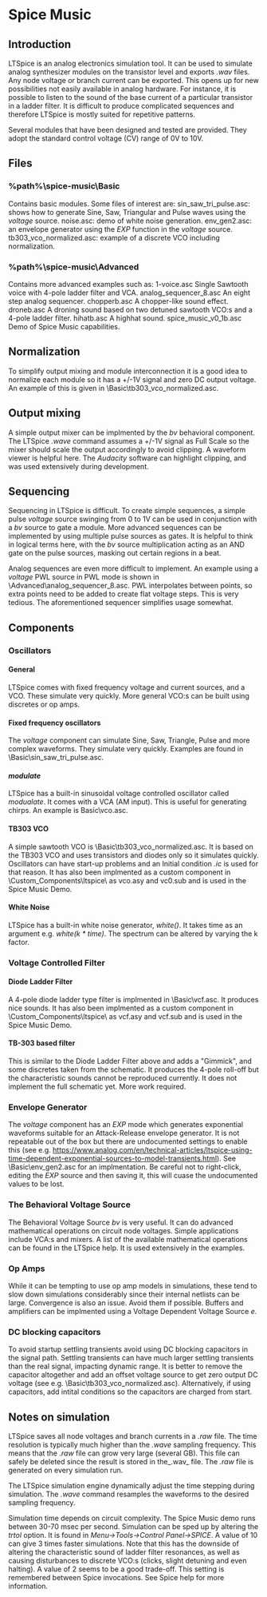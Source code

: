 # Spice Music
## Introduction
LTSpice is an analog electronics simulation tool. It can be used to simulate analog synthesizer modules on the transistor level and exports _.wav_ files. Any node voltage or branch current can be exported. This opens up for new possibilities not easily available in analog hardware. For instance, it is possible to listen to the sound of the base current of a particular transistor in a ladder filter. It is difficult to produce complicated sequences and therefore LTSpice is mostly suited for repetitive patterns.

Several modules that have been designed and tested are provided. They adopt the standard control voltage (CV) range of 0V to 10V. 

## Files
### %path%\spice-music\Basic
Contains basic modules. Some files of interest are:
sin_saw_tri_pulse.asc:      shows how to generate Sine, Saw, Triangular and Pulse waves using the _voltage_ source.
noise.asc:                  demo of white noise generation.
env_gen2.asc:               an envelope generator using the _EXP_ function in the _voltage_ source.
tb303_vco_normalized.asc:   example of a discrete VCO including normalization.

### %path%\spice-music\Advanced
Contains more advanced examples such as:
1-voice.asc                 Single Sawtooth voice with 4-pole ladder filter and VCA.
analog_sequencer_8.asc      An eight step analog sequencer.
chopperb.asc                A chopper-like sound effect.
droneb.asc                  A droning sound based on two detuned sawtooth VCO:s and a 4-pole ladder filter.
hihatb.asc                  A highhat sound.
spice_music_v0_1b.asc       Demo of Spice Music capabilities.

## Normalization
To simplify output mixing and module interconnection it is a good idea to normalize each module so it has a +/-1V signal and zero DC output voltage. An example of this is given in \Basic\tb303_vco_normalized.asc.

## Output mixing
A simple output mixer can be implmented by the _bv_ behavioral component. The LTSpice _.wave_ command assumes a +/-1V signal as Full Scale so the mixer should scale the output accordingly to avoid clipping. A waveform viewer is helpful here. The _Audacity_ software can highlight clipping, and was used extensively during development.

## Sequencing
Sequencing in LTSpice is difficult. To create simple sequences, a simple pulse _voltage_ source swinging from 0 to 1V can be used in conjunction with a _bv_ source to gate a module. More advanced sequences can be implemented by using multiple pulse sources as gates. It is helpful to think in logical terms here, with the _bv_ source multiplication acting as an AND gate on the pulse sources, masking out certain regions in a beat.

Analog sequences are even more difficult to implement. An example using a _voltage_ PWL source in PWL mode is shown in \Advanced\analog_sequencer_8.asc. PWL interpolates between points, so extra points need to be added to create flat voltage steps. This is very tedious. The aforementioned sequencer simplifies usage somewhat.

## Components
### Oscillators
#### General
LTSpice comes with fixed frequency voltage and current sources, and a VCO. These simulate very quickly. More general VCO:s can be built using discretes or op amps.
#### Fixed frequency oscillators
The _voltage_ component can simulate Sine, Saw, Triangle, Pulse and more complex waveforms. They simulate very quickly. Examples are found in \Basic\sin_saw_tri_pulse.asc.
#### _modulate_
LTSpice has a built-in sinusoidal voltage controlled oscillator called _modualate_. It comes with a VCA (AM input). This is useful for generating chirps. An example is Basic\vco.asc.
#### TB303 VCO
A simple sawtooth VCO is \Basic\tb303_vco_normalized.asc. It is based on the TB303 VCO and uses transistors and diodes only so it simulates quickly. Oscillators can have start-up problems and an Initial condition _.ic_ is used for that reason. It has also been implmented as a custom component in \Custom_Components\ltspice\ as vco.asy and vc0.sub and is used in the Spice Music Demo.
#### White Noise
LTSpice has a built-in white noise generator, _white()_. It takes time as an argument e.g. _white(k * time)_. The spectrum can be altered by varying the k factor.
### Voltage Controlled Filter
#### Diode Ladder Filter
A 4-pole diode ladder type filter is implmented in \Basic\vcf.asc. It produces nice sounds. It has also been implmented as a custom component in \Custom_Components\ltspice\ as vcf.asy and vcf.sub and is used in the Spice Music Demo.
#### TB-303 based filter
This is similar to the Diode Ladder Filter above and adds a "Gimmick", and some discretes taken from the schematic. It produces the 4-pole roll-off but the characteristic sounds cannot be reproduced currently. It does not implement the full schematic yet. More work required.
### Envelope Generator
The _voltage_ component has an _EXP_ mode which generates exponential waveforms suitable for an Attack-Release envelope generator. It is not repeatable out of the box but there are undocumented settings to enable this (see e.g. https://www.analog.com/en/technical-articles/ltspice-using-time-dependent-exponential-sources-to-model-transients.html). See \Basic\env_gen2.asc for an implmentation. Be careful not to right-click, editing the _EXP_ source and then saving it, this will cuase the undocumented values to be lost.
### The Behavioral Voltage Source
The Behavioral Voltage Source _bv_ is very useful. It can do advanced mathematical operations on circuit node voltages. Simple applications include VCA:s and mixers. A list of the available mathematical operations can be found in the LTSpice help. It is used extensively in the examples.
### Op Amps
While it can be tempting to use op amp models in simulations, these tend to slow down simulations considerably since their internal netlists can be large. Convergence is also an issue. Avoid them if possible. Buffers and amplifiers can be implmented using a Voltage Dependent Voltage Source _e_.
### DC blocking capacitors
To avoid startup settling transients avoid using DC blocking capacitors in the signal path. Settling transients can have much larger settling transients than the real signal, impacting dynamic range. It is better to remove the capacitor altogether and add an offset voltage source to get zero output DC voltage (see e.g. \Basic\tb303_vco_normalized.asc). Alternatively, if using capacitors, add intital conditions so the capacitors are charged from start.
## Notes on simulation
LTSpice saves all node voltages and branch currents in a _.raw_ file. The time resolution is typically much higher than the _.wave_ sampling frequency. This means that the _.raw_ file can grow very large (several GB). This file can safely be deleted since the result is stored in the_.wav_ file. The _.raw_ file is generated on every simulation run. 

The LTSpice simulation engine dynamically adjust the time stepping during simulation. The _.wave_ command resamples the waveforms to the desired sampling frequency.

Simulation time depends on circuit complexity. The Spice Music demo runs between 30-70 msec per second. Simulation can be sped up by altering the _trtol_ option. It is found in _Menu->Tools->Control Panel->SPICE_. A value of 10 can give 3 times faster simulations. Note that this has the downside of altering the characteristic sound of ladder filter resonances, as well as causing disturbances to discrete VCO:s (clicks, slight detuning and even halting). A value of 2 seems to be a good trade-off. This setting is remembered between Spice invocations. See Spice help for more information.
